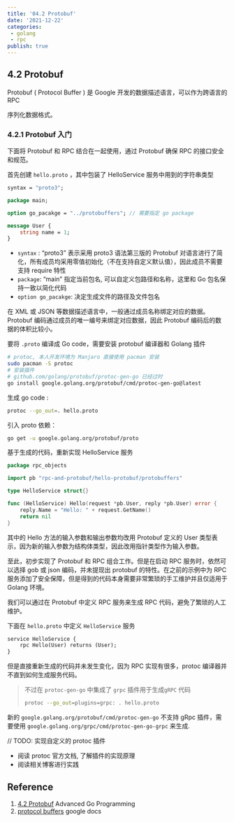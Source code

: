 ```yaml
---
title: '04.2 Protobuf'
date: '2021-12-22'
categories:
 - golang
 - rpc
publish: true
---
```


## 4.2 Protobuf

Protobuf ( Protocol Buffer ) 是 Google 开发的数据描述语言，可以作为跨语言的 RPC 

序列化数据格式。

### 4.2.1 Protobuf 入门

下面将 Protobuf 和 RPC 结合在一起使用，通过 Protobuf 确保 RPC 的接口安全和规范。

首先创建 `hello.proto` ，其中包装了 HelloService 服务中用到的字符串类型

```protobuf
syntax = "proto3";

package main;

option go_pacakge = "../protobuffers"; // 需要指定 go package 

message User {
	string name = 1;
}
```

- `syntax` : “proto3” 表示采用 proto3 语法第三版的 Protobuf 对语言进行了简化，所有成员均采用零值初始化（不在支持自定义默认值），因此成员不需要支持 require 特性
- `package`: “main” 指定当前包名, 可以自定义包路径和名称，这里和 Go 包名保持一致以简化代码
- `option go_pacakge`: 决定生成文件的路径及文件包名

在 XML 或 JSON 等数据描述语言中，一般通过成员名称绑定对应的数据。Protobuf 编码通过成员的唯一编号来绑定对应数据，因此 Protobuf 编码后的数据的体积比较小。

要将 `.proto` 编译成 Go code，需要安装 protobuf 编译器和 Golang 插件

```sh
# protoc, 本人开发环境为 Manjaro 直接使用 pacman 安装
sudo pacman -S protoc
# 安装插件
# github.com/golang/protobuf/protoc-gen-go 已经过时
go install google.golang.org/protobuf/cmd/protoc-gen-go@latest
```

生成 go code :

```sh
protoc --go_out=. hello.proto
```

引入 proto 依赖：

```sh
go get -u google.golang.org/protobuf/proto
```

基于生成的代码，重新实现 HelloService 服务

```go
package rpc_objects

import pb "rpc-and-protobuf/hello-protobuf/protobuffers"

type HelloService struct{}

func (HelloService) Hello(request *pb.User, reply *pb.User) error {
	reply.Name = "Hello: " + request.GetName()
	return nil
}
```

其中的 Hello 方法的输入参数和输出参数均改用 Protobuf  定义的 User 类型表示，因为新的输入参数为结构体类型，因此改用指针类型作为输入参数。

至此，初步实现了 Protobuf 和 RPC 组合工作。但是在启动 RPC 服务时，依然可以选择 gob 或 json 编码，并未提现出 protobuf 的特性。在之前的示例中为 RPC 服务添加了安全保障，但是得到的代码本身需要非常繁琐的手工维护并且仅适用于 Golang 环境。

我们可以通过在 Protobuf 中定义 RPC 服务来生成 RPC 代码，避免了繁琐的人工维护。

下面在 `hello.proto`  中定义  `HelloService` 服务

```protobuf
service HelloService {
	rpc Hello(User) returns (User);
}
```

但是直接重新生成的代码并未发生变化，因为 RPC 实现有很多，protoc 编译器并不直到如何生成服务代码。

> 不过在 `protoc-gen-go` 中集成了 `grpc`  插件用于生成`gRPC` 代码
>```sh
>protoc --go_out=plugins=grpc: . hello.proto
>```

新的 `google.golang.org/protobuf/cmd/protoc-gen-go` 不支持 gRpc 插件，需要使用 `google.golang.org/grpc/cmd/protoc-gen-go-grpc` 来生成.

// TODO: 实现自定义的 protoc 插件

- 阅读 protoc 官方文档, 了解插件的实现原理
- 阅读相关博客进行实践

## Reference

1. [4.2 Protobuf](https://chai2010.cn/advanced-go-programming-book/ch4-rpc/ch4-02-pb-intro.html) Advanced Go Programming
2. [protocol buffers](https://developers.google.com/protocol-buffers) google docs